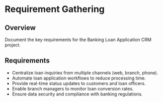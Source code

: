 # Requirement Gathering

## Overview
Document the key requirements for the Banking Loan Application CRM project.

## Requirements
- Centralize loan inquiries from multiple channels (web, branch, phone).
- Automate loan application workflows to reduce processing time.
- Provide real-time status updates to customers and loan officers.
- Enable branch managers to monitor loan conversion rates.
- Ensure data security and compliance with banking regulations.
